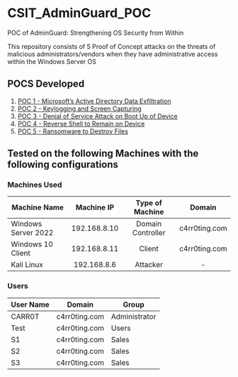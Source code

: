 # CSIT_AdminGuard_POC
POC of AdminGuard: Strengthening OS Security from Within

This repository consists of 5 Proof of Concept attacks on the threats of malicious administrators/vendors when they have administrative access within the Windows Server OS

## POCS Developed
1. [POC 1 - Microsoft’s Active Directory Data Exfiltration](/POC1.md)
2. [POC 2 - Keylogging and Screen Capturing](/POC2.md)
3. [POC 3 - Denial of Service Attack on Boot Up of Device](/POC3.md)
4. [POC 4 - Reverse Shell to Remain on Device](/POC4.md)
5. [POC 5 - Ransomware to Destroy Files](/POC5.md)

## Tested on the following Machines with the following configurations

### Machines Used

|Machine Name|Machine IP|Type of Machine|Domain|
|--|:--:|:--:|:--:|
|Windows Server 2022|192.168.8.10|Domain Controller|c4rr0ting.com|
|Windows 10 Client|192.168.8.11|Client|c4rr0ting.com|
|Kali Linux|192.168.8.6|Attacker|-|

### Users

|User Name|Domain|Group|
|--|--|--|
|CARR0T|c4rr0ting.com|Administrator|
|Test|c4rr0ting.com|Users|
|S1|c4rr0ting.com|Sales|
|S2|c4rr0ting.com|Sales|
|S3|c4rr0ting.com|Sales|
